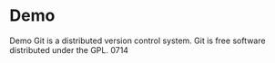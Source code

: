# Demo
Demo
Git is a distributed version control system.
Git is free software distributed under the GPL.
0714
